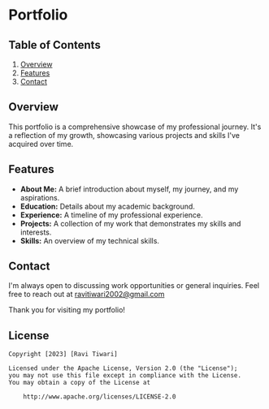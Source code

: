 # Portfolio

## Table of Contents

1. [Overview](#Overview)
2. [Features](#Features)
3. [Contact](#Contact)

## Overview

This portfolio is a comprehensive showcase of my professional journey. It's a reflection of my growth, showcasing various projects and skills I've acquired over time.

## Features

- **About Me:** A brief introduction about myself, my journey, and my aspirations.
- **Education:** Details about my academic background.
- **Experience:** A timeline of my professional experience.
- **Projects:** A collection of my work that demonstrates my skills and interests.
- **Skills:** An overview of my technical skills.

## Contact

I'm always open to discussing work opportunities or general inquiries. Feel free to reach out at ravitiwari2002@gmail.com

Thank you for visiting my portfolio!

## License

    Copyright [2023] [Ravi Tiwari]

    Licensed under the Apache License, Version 2.0 (the "License");
    you may not use this file except in compliance with the License.
    You may obtain a copy of the License at

        http://www.apache.org/licenses/LICENSE-2.0


